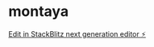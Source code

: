 # montaya

[Edit in StackBlitz next generation editor ⚡️](https://stackblitz.com/~/github.com/ynsocial/montaya)